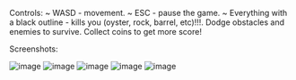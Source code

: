 Controls:
~ WASD - movement.
~ ESC - pause the game.
~ Everything with a black outline - kills you (oyster, rock, barrel, etc)!!!. Dodge obstacles and enemies to survive. Collect coins to get more score!

Screenshots:

![image](https://github.com/user-attachments/assets/68affde7-b86e-41a5-a239-e001d81cc474)
![image](https://github.com/user-attachments/assets/26b189f2-107f-442e-a5f4-82310c2cb0fe)
![image](https://github.com/user-attachments/assets/47b2ff0b-3eb2-419c-96d4-0cf542a8a751)
![image](https://github.com/user-attachments/assets/31f42795-651f-4f56-8ecf-2244be583459)
![image](https://github.com/user-attachments/assets/a4f9e483-ab0b-4dd4-9dad-9c9c2a9112df)

